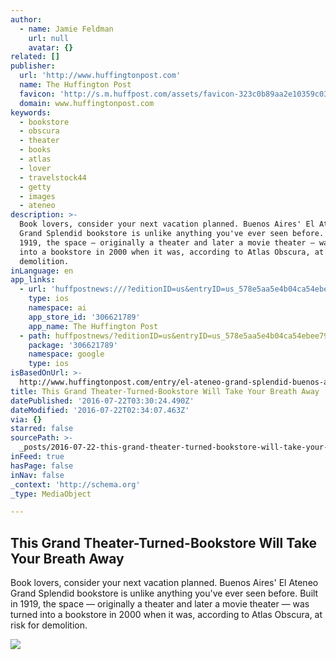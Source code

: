 ```yaml
---
author:
  - name: Jamie Feldman
    url: null
    avatar: {}
related: []
publisher:
  url: 'http://www.huffingtonpost.com'
  name: The Huffington Post
  favicon: 'http://s.m.huffpost.com/assets/favicon-323c0b89aa2e10359c0389ac87254b1b.ico'
  domain: www.huffingtonpost.com
keywords:
  - bookstore
  - obscura
  - theater
  - books
  - atlas
  - lover
  - travelstock44
  - getty
  - images
  - ateneo
description: >-
  Book lovers, consider your next vacation planned. Buenos Aires' El Ateneo
  Grand Splendid bookstore is unlike anything you've ever seen before. Built in
  1919, the space ― originally a theater and later a movie theater ― was turned
  into a bookstore in 2000 when it was, according to Atlas Obscura, at risk for
  demolition.
inLanguage: en
app_links:
  - url: 'huffpostnews:///?editionID=us&entryID=us_578e5aa5e4b04ca54ebee794'
    type: ios
    namespace: ai
    app_store_id: '306621789'
    app_name: The Huffington Post
  - path: huffpostnews/?editionID=us&entryID=us_578e5aa5e4b04ca54ebee794
    package: '306621789'
    namespace: google
    type: ios
isBasedOnUrl: >-
  http://www.huffingtonpost.com/entry/el-ateneo-grand-splendid-buenos-aires-book-store-theater_us_578e5aa5e4b04ca54ebee794
title: This Grand Theater-Turned-Bookstore Will Take Your Breath Away
datePublished: '2016-07-22T03:30:24.490Z'
dateModified: '2016-07-22T02:34:07.463Z'
via: {}
starred: false
sourcePath: >-
  _posts/2016-07-22-this-grand-theater-turned-bookstore-will-take-your-breath-aw.md
inFeed: true
hasPage: false
inNav: false
_context: 'http://schema.org'
_type: MediaObject

---
```

<article style=""><h1>This Grand Theater-Turned-Bookstore Will Take Your Breath Away</h1><p>Book lovers, consider your next vacation planned. Buenos Aires' El Ateneo Grand Splendid bookstore is unlike anything you've ever seen before. Built in 1919, the space ― originally a theater and later a movie theater ― was turned into a bookstore in 2000 when it was, according to Atlas Obscura, at risk for demolition.</p><img src="http://img.huffingtonpost.com/asset/2000_1000/578e64f31300002c0005eb74.jpeg" /></article>